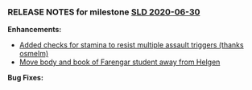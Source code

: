 ### RELEASE NOTES for milestone [SLD 2020-06-30](https://github.com/SkyrimLL/SDPlus/milestone/72?closed=1) 
**Enhancements:** 
- [Added checks for stamina to resist multiple assault triggers (thanks osmelm)](https://github.com/SkyrimLL/SDPlus/issues/1019)
- [Move body and book of Farengar student away from Helgen](https://github.com/SkyrimLL/SDPlus/issues/1015)

**Bug Fixes:** 

